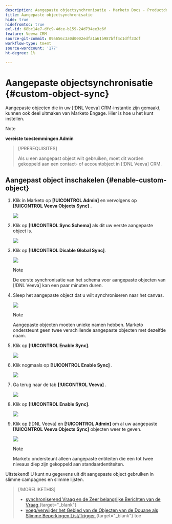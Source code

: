 ```yaml
---
description: Aangepaste objectsynchronisatie - Marketo Docs - Productdocumentatie
title: Aangepaste objectsynchronisatie
hide: true
hidefromtoc: true
exl-id: 68bc14e7-dfc9-4dce-b159-24d734ee3c6f
feature: Veeva CRM
source-git-commit: 09a656c3a0d0002edfa1a61b987bff4c1dff33cf
workflow-type: tm+mt
source-wordcount: '177'
ht-degree: 1%

---
```


# Aangepaste objectsynchronisatie {#custom-object-sync}

Aangepaste objecten die in uw [!DNL Veeva] CRM-instantie zijn gemaakt, kunnen ook deel uitmaken van Marketo Engage. Hier is hoe u het kunt instellen.

>[!NOTE]
>
>**vereiste toestemmingen Admin**

>[!PREREQUISITES]
>
>Als u een aangepast object wilt gebruiken, moet dit worden gekoppeld aan een contact- of accountobject in [!DNL Veeva] CRM.

## Aangepast object inschakelen {#enable-custom-object}

1. Klik in Marketo op **[!UICONTROL Admin]** en vervolgens op **[!UICONTROL Veeva Objects Sync]** .

   ![](assets/custom-object-sync-1.png)

1. Klik op **[!UICONTROL Sync Schema]** als dit uw eerste aangepaste object is.

   ![](assets/custom-object-sync-2.png)

1. Klik op **[!UICONTROL Disable Global Sync]**.

   ![](assets/custom-object-sync-3.png)

   >[!NOTE]
   >
   >De eerste synchronisatie van het schema voor aangepaste objecten van [!DNL Veeva] kan een paar minuten duren.

1. Sleep het aangepaste object dat u wilt synchroniseren naar het canvas.

   ![](assets/custom-object-sync-4.png)

   >[!NOTE]
   >
   >Aangepaste objecten moeten unieke namen hebben. Marketo ondersteunt geen twee verschillende aangepaste objecten met dezelfde naam.

1. Klik op **[!UICONTROL Enable Sync]**.

   ![](assets/custom-object-sync-5.png)

1. Klik nogmaals op **[!UICONTROL Enable Sync]** .

   ![](assets/custom-object-sync-6.png)

1. Ga terug naar de tab **[!UICONTROL Veeva]** .

   ![](assets/custom-object-sync-7.png)

1. Klik op **[!UICONTROL Enable Sync]**.

   ![](assets/custom-object-sync-8.png)

1. Klik op [!DNL Veeva] en **[!UICONTROL Admin]** om al uw aangepaste **[!UICONTROL Veeva Objects Sync]** objecten weer te geven.

   ![](assets/custom-object-sync-9.png)

   >[!NOTE]
   >
   >Marketo ondersteunt alleen aangepaste entiteiten die een tot twee niveaus diep zijn gekoppeld aan standaardentiteiten.

Uitstekend! U kunt nu gegevens uit dit aangepaste object gebruiken in slimme campagnes en slimme lijsten.

>[!MORELIKETHIS]
>
>* [ synchroniserend Vraag en de Zeer belangrijke Berichten van de Vraag ](/help/marketo/product-docs/crm-sync/veeva-crm-sync/sync-details/syncing-call-and-call-key-messages.md){target="_blank"}
>* [ voeg/verwijder het Gebied van de Objecten van de Douane als Slimme Beperkingen List/Trigger ](/help/marketo/product-docs/crm-sync/veeva-crm-sync/sync-details/add-remove-custom-object-field-as-smart-list-trigger-constraints.md){target="_blank"} toe
